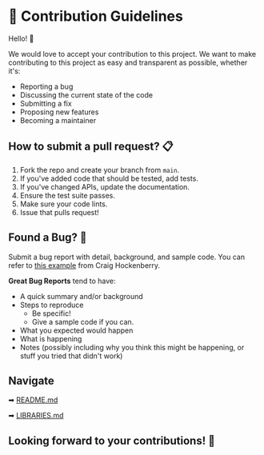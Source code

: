 # 📜 Contribution Guidelines 

Hello! 👋

We would love to accept your contribution to this project. We want to make contributing to this project as easy and transparent as possible, whether it's:

- Reporting a bug
- Discussing the current state of the code
- Submitting a fix
- Proposing new features
- Becoming a maintainer

## How to submit a pull request? 📋
1. Fork the repo and create your branch from `main`.
2. If you've added code that should be tested, add tests.
3. If you've changed APIs, update the documentation.
4. Ensure the test suite passes.
5. Make sure your code lints.
6. Issue that pulls request!

## Found a Bug? 🐞
Submit a bug report with detail, background, and sample code.
You can refer to [this example](http://www.openradar.me/11905408) from Craig Hockenberry.

**Great Bug Reports** tend to have:
- A quick summary and/or background
- Steps to reproduce
  - Be specific!
  - Give a sample code if you can. 
- What you expected would happen
- What is happening 
- Notes (possibly including why you think this might be happening, or stuff you tried that didn't work)

## Navigate

➡ [README.md]()

➡ [LIBRARIES.md]()


## Looking forward to your contributions! 🎉
